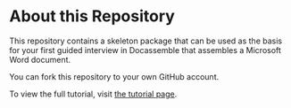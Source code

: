 # About this Repository

This repository contains a skeleton package that can be used as the basis for your first guided interview in Docassemble that assembles a Microsoft Word document.

You can fork this repository to your own GitHub account.

To view the full tutorial, visit [the tutorial page](https://gblsma.github.io/docassemble-MotionTutorial/).
